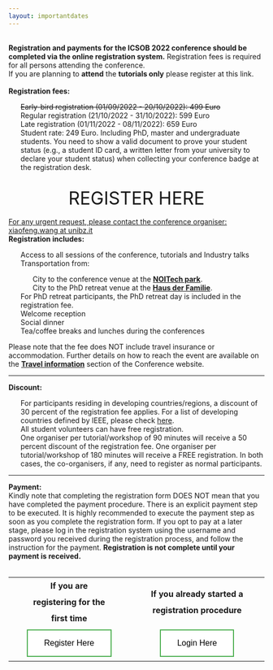 ```yaml
---
layout: importantdates
---
```


<style type="text/css">
  th {
    padding: 0 40px;
    line-height: 2;
  }

  .button {
  background-color: #4CAF50; /* Green */
  border: none;
  color: white;
  padding: 16px 32px;
  text-align: center;
  text-decoration: none;
  display: inline-block;
  font-size: 16px;
  margin: 4px 2px;
  transition-duration: 0.4s;
  cursor: pointer;
}

.button1 {
  background-color: white; 
  color: black; 
  border: 2px solid #4CAF50;
}
</style>

<br>
<b>Registration and payments for the ICSOB 2022 conference should be completed via the online registration system.</b> Registration fees is required for all persons attending the conference.<br>
If you are planning to <b>attend</b> the <b>tutorials only</b> please register at <a target="_blank" style="text-decoration: none;" href="/tutorials">this link</a>.<br><br>
<b>Registration fees:</b>
<ul style="list-style: none;">
<s><li>Early-bird registration (01/09/2022 - 20/10/2022): 499 Euro</li></s>
<li>Regular registration (21/10/2022 - 31/10/2022): 599 Euro</li>
<li>Late registration (01/11/2022 - 08/11/2022): 659 Euro</li>
<li>Student rate: 249 Euro. Including PhD, master and undergraduate students. You need to show a valid document to prove your student status (e.g., a student ID card, a written letter from your university to declare your student status) when collecting your conference badge at the registration desk.</li>
<br>
</ul>

<a style="font-size: 35px; text-align:center margin-left: auto;
margin-right: auto; text-decoration: none;" href="https://www.conftool.com/icsob2022/register.php" target="_blank"><center>REGISTER HERE</center></a><br>
<u>For any urgent request, please contact the conference organiser: xiaofeng.wang at unibz.it</u><br>
<b>Registration includes:</b>
<ul style="list-style: none;">
<li>Access to all sessions of the conference, tutorials and Industry talks</li>
<li>Transportation from:</li>
<ul style="list-style: none;">
<li>City to the conference venue at the <b><a href="https://noi.bz.it/it" target="_blank">NOITech park</a></b>.</li>
<li>City to the PhD retreat venue at the <b><a href="https://www.hdf.it/de/" target="_blank">Haus der Familie</a></b>.</li>
</ul>
<li>For PhD retreat participants, the PhD retreat day is included in the registration fee.</li>
<li>Welcome reception</li>
<li>Social dinner</li>
<li>Tea/coffee breaks and lunches during the conferences</li>
</ul>
Please note that the fee does NOT include travel insurance or accommodation. Further details on how to reach the event are available on the <b><a href="/location/" target="_blank">Travel information</a></b> section of the Conference website.
<hr>
<b>Discount:</b>
<ul style="list-style: none;">
<li>For participants residing in developing countries/regions, a discount of 30 percent of the registration fee applies. For a list of developing countries defined by IEEE, please check <a href="https://www.ieee.org/membership/join/emember-countries.html" target="_blank">here</a>.</li>
<li>All student volunteers can have free registration.</li>
<li>One organiser per tutorial/workshop of 90 minutes will receive a 50 percent discount of the registration fee. One organiser per tutorial/workshop of 180 minutes will receive a FREE registration. In both cases, the co-organisers, if any, need to register as normal participants.
</li>
</ul>
<hr>

<b>Payment:</b>
<br>
Kindly note that completing the registration form DOES NOT mean that you have completed the payment procedure. There is an explicit payment step to be executed. It is highly recommended to execute the payment step as soon as you complete the registration form. If you opt to pay at a later stage, please log in the registration system using the username and password you received during the registration process, and follow the instruction for the payment. <b>Registration is not complete until your payment is received.</b><br><br>

<!---
If you are <b>registering for the first time</b> please
<a href="https://www.conftool.com/icsob2022/" target="_blank">click here</a>.<br>
If you <b>already started a registration procedure</b> please login <a href="https://www.conftool.com/icsob2022/" target="_blank">here</a>, using the credentials you received via E-mail.
-->


<table style="margin-left: auto;
  margin-right: auto;   text-align: center;">
  <tr>
    <th>If you are <b>registering for the first time</b></th>
    <th>If you <b>already started a registration procedure</b></th>
  </tr>
  <tr>
  <td>
<a href="https://www.conftool.com/icsob2022/register.php" target="_blank"><button class="button button1">Register Here</button></a></td>
    <td><a href="https://www.conftool.com/icsob2022/" target="_blank"><button class="button button1">Login Here</button></a></td>
  </tr>
</table>

